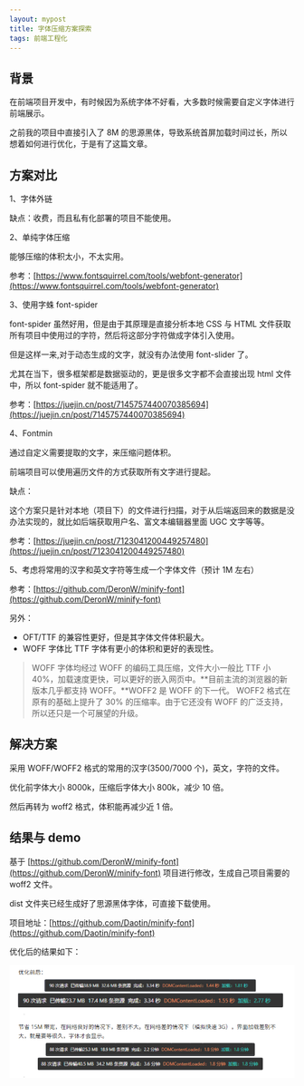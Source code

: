```yaml
---
layout: mypost
title: 字体压缩方案探索
tags: 前端工程化
---
```


## 背景

在前端项目开发中，有时候因为系统字体不好看，大多数时候需要自定义字体进行前端展示。

之前我的项目中直接引入了 8M 的思源黑体，导致系统首屏加载时间过长，所以想着如何进行优化，于是有了这篇文章。

## 方案对比

1、字体外链

缺点：收费，而且私有化部署的项目不能使用。

2、单纯字体压缩

能够压缩的体积太小，不太实用。

参考：[https://www.fontsquirrel.com/tools/webfont-generator](https://www.fontsquirrel.com/tools/webfont-generator)

3、使用字蛛 font-spider

font-spider 虽然好用，但是由于其原理是直接分析本地 CSS 与 HTML 文件获取所有项目中使用过的字符，然后将这部分字符做成字体引入使用。

但是这样一来,对于动态生成的文字，就没有办法使用 font-slider 了。

尤其在当下，很多框架都是数据驱动的，更是很多文字都不会直接出现 html 文件中，所以 font-spider 就不能适用了。

参考：[https://juejin.cn/post/7145757440070385694](https://juejin.cn/post/7145757440070385694)

4、Fontmin

通过自定义需要提取的文字，来压缩问题体积。

前端项目可以使用遍历文件的方式获取所有文字进行提起。

缺点：

这个方案只是针对本地（项目下）的文件进行扫描，对于从后端返回来的数据是没办法实现的，就比如后端获取用户名、富文本编辑器里面 UGC 文字等等。

参考：[https://juejin.cn/post/7123041200449257480](https://juejin.cn/post/7123041200449257480)

5、考虑将常用的汉字和英文字符等生成一个字体文件（预计 1M 左右）

参考：[https://github.com/DeronW/minify-font](https://github.com/DeronW/minify-font)

另外：

- OFT/TTF 的兼容性更好，但是其字体文件体积最大。
- WOFF 字体比 TTF 字体有更小的体积和更好的表现性。

> WOFF 字体均经过 WOFF 的编码工具压缩，文件大小一般比 TTF 小 40%，加载速度更快，可以更好的嵌入网页中。**目前主流的浏览器的新版本几乎都支持 WOFF。**WOFF2 是 WOFF 的下一代。 WOFF2 格式在原有的基础上提升了 30% 的压缩率。由于它还没有 WOFF 的广泛支持，所以还只是一个可展望的升级。

## 解决方案

采用 WOFF/WOFF2 格式的常用的汉字(3500/7000 个)，英文，字符的文件。

优化前字体大小 8000k，压缩后字体大小 800k，减少 10 倍。

然后再转为 woff2 格式，体积能再减少近 1 倍。

## 结果与 demo

基于 [https://github.com/DeronW/minify-font](https://github.com/DeronW/minify-font) 项目进行修改，生成自己项目需要的 woff2 文件。

dist 文件夹已经生成好了思源黑体字体，可直接下载使用。

项目地址：[https://github.com/Daotin/minify-font](https://github.com/Daotin/minify-font)

优化后的结果如下：

![](images/2023-08-04-14-43-00.png)

